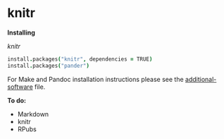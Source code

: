 # knitr

**Installing**

*knitr*  
```coffee
install.packages("knitr", dependencies = TRUE)  
install.packages("pander")
```

For Make and Pandoc installation instructions please see the [additional-software](../additional_software.md) file.

**To do:**

* Markdown
* knitr
* RPubs